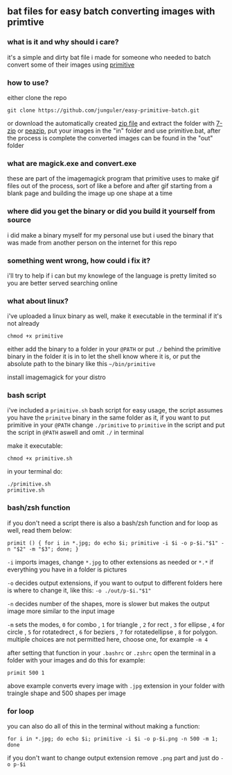 ## bat files for easy batch converting images with primtive

### what is it and why should i care?
it's a simple and dirty bat file i made for someone who needed to batch convert some of their images using [primitive](https://github.com/fogleman/primitive)

### how to use?
either clone the repo 
``` 
git clone https://github.com/junguler/easy-primitive-batch.git
```
or download the automatically created [zip file](https://github.com/junguler/easy-primitive-batch/archive/refs/heads/main.zip) and extract the folder with [7-zip](https://www.7-zip.org/) or [peazip](https://peazip.github.io/), 
put your images in the "in" folder and use primitive.bat, after the process is complete the converted images can be found in the "out" folder

### what are magick.exe and convert.exe
these are part of the imagemagick program that primitive uses to make gif files out of the process, sort of like a before and after gif starting from a blank page and building the image up one shape at a time

### where did you get the binary or did you build it yourself from source
i did make a binary myself for my personal use but i used the binary that was made from another person on the internet for this repo

### something went wrong, how could i fix it?
i'll try to help if i can but my knowlege of the language is pretty limited so you are better served searching online

### what about linux?
i've uploaded a linux binary as well, make it executable in the terminal if it's not already 
```
chmod +x primitive
```
either add the binary to a folder in your `@PATH` or put `./` behind the primitive binary in the folder it is in to let the shell know where it is, or put the absolute path to the binary like this `~/bin/primitive`

install imagemagick for your distro

### bash script

i've included a `primitive.sh` bash script for easy usage, the script assumes you have the `primitve` binary in the same folder as it, if you want to put primitive in your `@PATH` change `./primitive` to `primitive` in the script and put the script in `@PATH` aswell and omit `./` in terminal

make it executable:
```
chmod +x primitive.sh
```
in your terminal do:
```
./primitive.sh
primitive.sh
```

### bash/zsh function

if you don't need a script there is also a bash/zsh function and for loop as well, read them below:

```
primit () { for i in *.jpg; do echo $i; primitive -i $i -o p-$i."$1" -n "$2" -m "$3"; done; }
```
`-i` imports images, change `*.jpg` to other extensions as needed or `*.*` if everything you have in a folder is pictures

`-o` decides output extensions, if you want to output to different folders here is where to change it, like this: `-o ./out/p-$i."$1"` 

`-n` decides number of the shapes, more is slower but makes the output image more similar to the input image

`-m` sets the modes, `0` for combo , `1` for triangle , `2` for rect , `3` for ellipse , `4` for circle , `5` for rotatedrect , `6` for beziers , `7` for rotatedellipse , `8` for polygon. multiple choices are not permitted here, choose one, for example `-m 4`

after setting that function in your `.bashrc` or `.zshrc` open the terminal in a folder with your images and do this for example:
```
primit 500 1
```
above example converts every image with `.jpg` extension in your folder with traingle shape and 500 shapes per image

### for loop

you can also do all of this in the terminal without making a function:
```
for i in *.jpg; do echo $i; primitive -i $i -o p-$i.png -n 500 -m 1; done
```
if you don't want to change output extension remove `.png` part and just do `-o p-$i`
